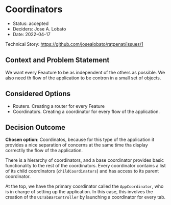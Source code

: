# Coordinators

* Status: accepted
* Deciders: Jose A. Lobato
* Date: 2022-04-17 

Technical Story: https://github.com/josealobato/ratpenat/issues/1

## Context and Problem Statement

We want every Feauture to be as independent of the others as possible. 
We also need th flow of the application to be contron in a small set of objects.

## Considered Options

* Routers. Creating a router for every Feature
* Coordinators. Creating a coordinator for every flow of the application.

## Decision Outcome

**Chosen option**: Coordinatos, because for this type of the application it provides a nice separation of concerns at the same time tha display correctlly the flow of the application.

There is a hierarchy of coordinators, and a base coordinator provides basic functionality to the rest of the coordinators. Every coordinator contains a list of its child coordinators (`childCoordinators`) and has access to its parent coordinator.

At the top, we have the primary coordinator called the `AppCoordinator`, who is in charge of setting up the application. In this case, this involves the creation of the `UITabBarController` by launching a coordinator for every tab.